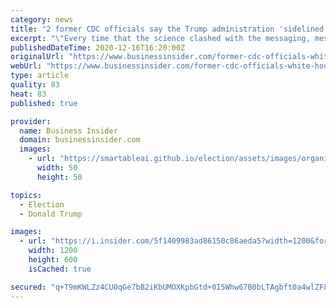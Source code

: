 ```yaml
---
category: news
title: "2 former CDC officials say the Trump administration 'sidelined' science and hobbled the agency's COVID-19 response"
excerpt: "\"Every time that the science clashed with the messaging, messaging won,\" former CDC chief of staff Kyle McGowan told The New York Times."
publishedDateTime: 2020-12-16T16:20:00Z
originalUrl: "https://www.businessinsider.com/former-cdc-officials-white-house-ignored-science-hamper-coronavirus-response-2020-12"
webUrl: "https://www.businessinsider.com/former-cdc-officials-white-house-ignored-science-hamper-coronavirus-response-2020-12"
type: article
quality: 83
heat: 83
published: true

provider:
  name: Business Insider
  domain: businessinsider.com
  images:
    - url: "https://smartableai.github.io/election/assets/images/organizations/businessinsider.com-50x50.jpg"
      width: 50
      height: 50

topics:
  - Election
  - Donald Trump

images:
  - url: "https://i.insider.com/5f1409983ad86150c86aeda5?width=1200&format=jpeg"
    width: 1200
    height: 600
    isCached: true

secured: "q+T9mKWLZz4CU0qGe7bB2iKbUMOXKpbGtd+0I5Whw67B0bLTAgbft0a4wlZF8bWJmJ2ZYfofwHbfPA3WHRhNj+hLbTPNp0+nJLCSQ/p5vRwfk9uStVyyr42TQcBGLSUcvW00Z/VdXd/guRptlABd8/HqO8OjgxRBCy2ONeBuDWl1TlcLK7RYjWahbtsZ97814OCSJYklTnqOphNhuO9m14YzdlivEFzy0ZmtuDCh1Wf/KTID066BxxUR/ngsizIr65iC0NVMlCP+oP0NeRWaNGN9w7MfQtbcIPh06KNMMF9wZimOSzaVxS9NdJOr//maavb5beJPBXwJ5rxpZyyV674BAvZ5cUyQgNSYoOsCjeE=;tGy7pJMzYymmTIBSmW6BWw=="
---
```


